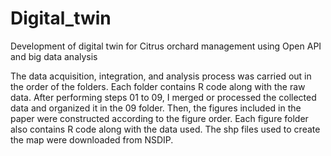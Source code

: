 # Digital_twin
Development of digital twin for Citrus orchard management using Open API and big data analysis

The data acquisition, integration, and analysis process was carried out in the order of the folders. Each folder contains R code along with the raw data. After performing steps 01 to 09, I merged or processed the collected data and organized it in the 09 folder. Then, the figures included in the paper were constructed according to the figure order. Each figure folder also contains R code along with the data used. The shp files used to create the map were downloaded from NSDIP.
